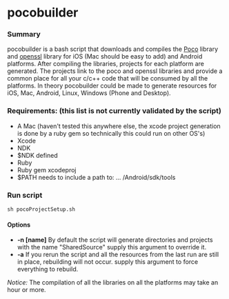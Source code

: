 # pocobuilder

### Summary
pocobuilder is a bash script that downloads and compiles the [Poco](http://pocoproject.org) library and [openssl](http://www.openssl.org) library for iOS (Mac should be easy to add) and Android platforms. After compiling the libraries, projects for each platform are generated. The projects link to the poco and openssl libraries and provide a common place for all your c/c++ code that will be consumed by all the platforms. In theory pocobuilder could be made to generate resources for iOS, Mac, Android, Linux, Windows (Phone and Desktop).

### Requirements: (this list is not currently validated by the script)
* A Mac (haven't tested this anywhere else, the xcode project generation is done by a ruby gem so technically this could run on other OS's)
* Xcode
* NDK
* $NDK defined
* Ruby
* Ruby gem xcodeproj
* $PATH needs to include a path to: ... /Android/sdk/tools

### Run script

`sh pocoProjectSetup.sh`

#### Options

* **\-n [name]** By default the script will generate directories and projects with the name "SharedSource" supply this argument to override it.
* **\-a** If you rerun the script and all the resources from the last run are still in place, rebuilding will not occur. supply this argument to force everything to rebuild.

*Notice:* The compilation of all the libraries on all the platforms may take an hour or more.

